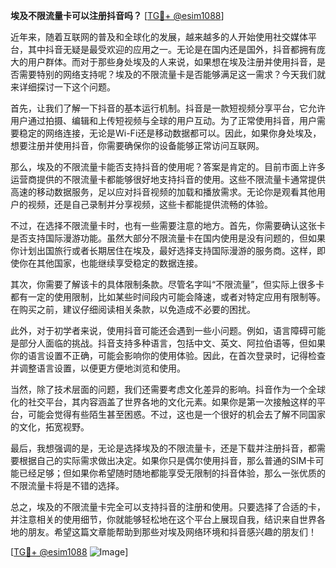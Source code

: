 **埃及不限流量卡可以注册抖音吗？** [[TG💪+ @esim1088](https://t.me/s/esim1088)]

近年来，随着互联网的普及和全球化的发展，越来越多的人开始使用社交媒体平台，其中抖音无疑是最受欢迎的应用之一。无论是在国内还是国外，抖音都拥有庞大的用户群体。而对于那些身处埃及的人来说，如果想在埃及注册并使用抖音，是否需要特别的网络支持呢？埃及的不限流量卡是否能够满足这一需求？今天我们就来详细探讨一下这个问题。

首先，让我们了解一下抖音的基本运行机制。抖音是一款短视频分享平台，它允许用户通过拍摄、编辑和上传短视频与全球的用户互动。为了正常使用抖音，用户需要稳定的网络连接，无论是Wi-Fi还是移动数据都可以。因此，如果你身处埃及，想要注册并使用抖音，你需要确保你的设备能够正常访问互联网。

那么，埃及的不限流量卡能否支持抖音的使用呢？答案是肯定的。目前市面上许多运营商提供的不限流量卡都能够很好地支持抖音的使用。这些不限流量卡通常提供高速的移动数据服务，足以应对抖音视频的加载和播放需求。无论你是观看其他用户的视频，还是自己录制并分享视频，这些卡都能提供流畅的体验。

不过，在选择不限流量卡时，也有一些需要注意的地方。首先，你需要确认这张卡是否支持国际漫游功能。虽然大部分不限流量卡在国内使用是没有问题的，但如果你计划出国旅行或者长期居住在埃及，最好选择支持国际漫游的服务商。这样，即使你在其他国家，也能继续享受稳定的数据连接。

其次，你需要了解该卡的具体限制条款。尽管名字叫“不限流量”，但实际上很多卡都有一定的使用限制，比如某些时间段内可能会降速，或者对特定应用有限制等。在购买之前，建议仔细阅读相关条款，以免造成不必要的困扰。

此外，对于初学者来说，使用抖音可能还会遇到一些小问题。例如，语言障碍可能是部分人面临的挑战。抖音支持多种语言，包括中文、英文、阿拉伯语等，但如果你的语言设置不正确，可能会影响你的使用体验。因此，在首次登录时，记得检查并调整语言设置，以便更方便地浏览和使用。

当然，除了技术层面的问题，我们还需要考虑文化差异的影响。抖音作为一个全球化的社交平台，其内容涵盖了世界各地的文化元素。如果你是第一次接触这样的平台，可能会觉得有些陌生甚至困惑。不过，这也是一个很好的机会去了解不同国家的文化，拓宽视野。

最后，我想强调的是，无论是选择埃及的不限流量卡，还是下载并注册抖音，都需要根据自己的实际需求做出决定。如果你只是偶尔使用抖音，那么普通的SIM卡可能已经足够；但如果你希望随时随地都能享受无限制的抖音体验，那么一张优质的不限流量卡将是不错的选择。

总之，埃及的不限流量卡完全可以支持抖音的注册和使用。只要选择了合适的卡，并注意相关的使用细节，你就能够轻松地在这个平台上展现自我，结识来自世界各地的朋友。希望这篇文章能帮助到那些对埃及网络环境和抖音感兴趣的朋友们！

[[TG💪+ @esim1088](https://t.me/s/esim1088) ![Image](https://i.postimg.cc/4NQfJmqS/Snipaste-2025-05-13-00-14-12.png)]